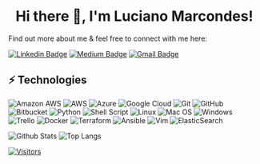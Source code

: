 <h1 align="center"> Hi there 👋, I'm Luciano Marcondes! </h1>

<!--
**lucianobm/lucianobm** is a ✨ _special_ ✨ repository because its `README.md` (this file) appears on your GitHub profile.

Here are some ideas to get you started:

- 🔭 I’m currently working on ...
- 🌱 I’m currently learning ...
- 👯 I’m looking to collaborate on ...
- 🤔 I’m looking for help with ...
- 💬 Ask me about ...
- 📫 How to reach me: ...
- 😄 Pronouns: ...
- ⚡ Fun fact: ...
-->

<!-- Introduce yourself and give a brief introduction about yourself here.  Also include what tech you're interested in and what you are currently learning -->

Find out more about me & feel free to connect with me here:

<!-- Replace the fields below with the information requested. Remember to remove the encapsulating <> characters. For spaces in names, use %20 (e.g. Name%20Surname) -->

[![Linkedin Badge](https://img.shields.io/badge/-Luciano%20Marcondes-blue?style=flat-square&logo=Linkedin&logoColor=white&link=https://www.linkedin.com/in/lucianomarcondes/)](https://www.linkedin.com/in/lucianomarcondes/)
[![Medium Badge](https://img.shields.io/badge/Luciano%20Marcondes-12100E?style=flat-square&logo=medium&logoColor=white&link=https://www.medium.com/@lucianobm/)](https://www.medium.com/@lucianobm/)
[![Gmail Badge](https://img.shields.io/badge/-lucianobm@gmail.com-c14438?style=flat-square&logo=Gmail&logoColor=white&link=mailto:lucianobm@gmail.com)](mailto:lucianobm@gmail.com)

## ⚡ Technologies

<!-- Check out the Badges folder for more badges -->

![Amazon AWS](https://img.shields.io/badge/Amazon%20AWS-232F3E?style=flat-square&logo=amazon-aws)
![AWS](https://img.shields.io/badge/AWS-%23FF9900.svg?style=for-the-badge&logo=amazon-aws&logoColor=white)
![Azure](https://img.shields.io/badge/azure-%230072C6.svg?style=for-the-badge&logo=microsoftazure&logoColor=white)
![Google Cloud](https://img.shields.io/badge/GoogleCloud-%234285F4.svg?style=for-the-badge&logo=google-cloud&logoColor=white)
![Git](https://img.shields.io/badge/-Git-black?style=flat-square&logo=git)
![GitHub](https://img.shields.io/badge/-GitHub-181717?style=flat-square&logo=github)
![Bitbucket](https://img.shields.io/badge/bitbucket-%230047B3.svg?style=for-the-badge&logo=bitbucket&logoColor=white)
![Python](https://img.shields.io/badge/-Python-black?style=flat-square&logo=Python)
![Shell Script](https://img.shields.io/badge/shell_script-%23121011.svg?style=for-the-badge&logo=gnu-bash&logoColor=white)
![Linux](https://img.shields.io/badge/Linux-FCC624?style=flat-square&logo=linux&logoColor=black)
![Mac OS](https://img.shields.io/badge/mac%20os-000000?style=for-the-badge&logo=macos&logoColor=F0F0F0)
![Windows](https://img.shields.io/badge/Windows-0078D6?style=for-the-badge&logo=windows&logoColor=white)
![Trello](https://img.shields.io/badge/Trello-%23026AA7.svg?style=flat-square&logo=Trello&logoColor=white)
![Docker](https://img.shields.io/badge/docker-%230db7ed.svg?style=for-the-badge&logo=docker&logoColor=white)
![Terraform](https://img.shields.io/badge/terraform-%235835CC.svg?style=for-the-badge&logo=terraform&logoColor=white)
![Ansible](https://img.shields.io/badge/ansible-%231A1918.svg?style=for-the-badge&logo=ansible&logoColor=white)
![Vim](https://img.shields.io/badge/VIM-%2311AB00.svg?style=for-the-badge&logo=vim&logoColor=white)
![ElasticSearch](https://img.shields.io/badge/-ElasticSearch-005571?style=for-the-badge&logo=elasticsearch)

<!-- Replace the fields below with the information requested. Remember to remove the encapsulating <> characters. -->

![Github Stats](https://github-readme-stats.vercel.app/api?username=lucianobm&count_private=true&show_icons=true&include_all_commits=true)
![Top Langs](https://github-readme-stats.vercel.app/api/top-langs/?username=lucianobm&hide=TeX&layout=compact)


[![Visitors](https://api.visitorbadge.io/api/visitors?path=lucianobm%2Flucianobm&label=VISITORS&countColor=%23263759)](https://visitorbadge.io/status?path=lucianobm%lucianobm)

